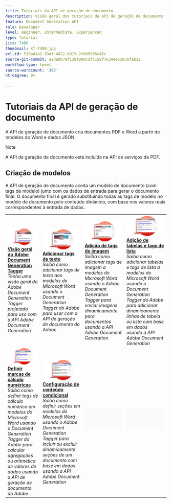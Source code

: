 ```yaml
---
title: Tutorials da API de geração de documento
description: Visão geral dos tutoriais da API de geração de documento
feature: Document Generation API
role: Developer
level: Beginner, Intermediate, Experienced
type: Tutorial
jira: 7480
thumbnail: KT-7480.jpg
exl-id: 519a41a2-33af-4022-8919-2cb69995c46c
source-git-commit: e2debb7ef139f890cdfc158f7634ee5c836fab32
workflow-type: tm+mt
source-wordcount: '303'
ht-degree: 0%

---
```



# Tutoriais da API de geração de documento

A API de geração de documento cria documentos PDF e Word a partir de modelos do Word e dados JSON.

>[!NOTE]
>
>A API de geração de documento está incluída na API de serviços de PDF.

## Criação de modelos

A API de geração de documento aceita um modelo de documento (com tags de modelo) junto com os dados de entrada para gerar o documento final. O documento final é gerado substituindo todas as tags de modelo no modelo de documento pelo conteúdo dinâmico, com base nos valores reais correspondentes à entrada de dados.

<table style="table-layout:fixed">
<tr>
 <td>
   <a href="taggeroverview.md">
      <img alt="Visão geral do Adobe Document Generation Tagger" src="assets/Taggeroverview_thumb.png" />
   </a>
    <div>
   <a href="taggeroverview.md"><strong>Visão geral do Adobe Document Generation Tagger</strong></a>
    </div>
    <em>Tenha uma visão geral do Adobe Document Generation Tagger projetado para uso com a API Adobe Document Generation</em>
    <br>
  </td>
  <td>
   <a href="taggeraddtexttags.md">
      <img alt="Adicionar tags de texto" src="assets/Taggertexttags_thumb.png" />
   </a>
    <div>
   <a href="taggeraddtexttags.md"><strong>Adicionar tags de texto</strong></a>
    </div>
    <em>Saiba como adicionar tags de texto aos modelos do Microsoft Word usando o Document Generation Tagger do Adobe para usar com a API de geração de documento do Adobe</em>
    <br>
  </td>
  <td>
   <a href="taggeraddimagetags.md">
      <img alt="Adição de tags de imagem" src="assets/Taggerimagetags_thumb.png" />
   </a>
    <div>
   <a href="taggeraddimagetags.md"><strong>Adição de tags de imagem</strong></a>
    </div>
    <em>Saiba como adicionar tags de imagem a modelos do Microsoft Word usando o Adobe Document Generation Tagger para enviar imagens dinamicamente para documentos usando a API Adobe Document Generation</em>
    <br>
  </td>
  <td>
   <a href="taggertables.md">
      <img alt="Adição de tabelas e tags de lista" src="assets/Taggertables_thumb.png" />
   </a>
    <div>
   <a href="taggertables.md"><strong>Adição de tabelas e tags de lista</strong></a>
    </div>
    <em>Saiba como adicionar tabelas e tags de lista a modelos do Microsoft Word usando o Document Generation Tagger do Adobe para adicionar dinamicamente linhas de tabela ou lista com base em dados usando a API Adobe Document Generation</em>
    <br>
  </td>
</tr>
<tr>
  <td>
   <a href="taggercalculations.md">
      <img alt="Definir marcas de cálculo numéricas" src="assets/Taggercalculations_thumb.png" />
   </a>
    <div>
   <a href="taggercalculations.md"><strong>Definir marcas de cálculo numéricas</strong></a>
    </div>
    <em>Saiba como definir tags de cálculo numérico em modelos do Microsoft Word usando o Document Generation Tagger do Adobe para calcular agregações ou aritmética de valores de dados usando a API de geração de documento do Adobe</em>
    <br>
  </td>
  <td>
   <a href="taggerconditional.md">
      <img alt="Configuração de conteúdo condicional" src="assets/Taggerconditional_thumb.png" />
   </a>
    <div>
   <a href="taggerconditional.md"><strong>Configuração de conteúdo condicional</strong></a>
    </div>
    <em>Saiba como definir seções em modelos do Microsoft Word usando o Adobe Document Generation Tagger para incluir ou excluir dinamicamente seções de um documento com base em dados usando a API Adobe Document Generation</em>
    <br>
  </td>
  <td>
    <img alt="Espaçador" src="../assets/GrayBanner_Placeholder.png" />
    <div>
    <br>
  </td>
   <td>
    <img alt="Espaçador" src="../assets/GrayBanner_Placeholder.png" />
    <div>
    <br>
  </td>
</tr>
</table>
